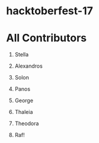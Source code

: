 # hacktoberfest-17

# All Contributors

1. Stella

2. Alexandros
3. Solon
3. Panos
4. George
5. Thaleia
6. Theodora
6. Raf!
